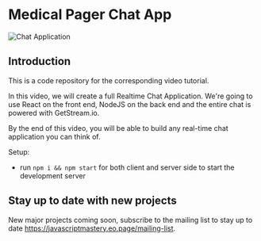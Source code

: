 # Medical Pager Chat App

![Chat Application](https://i.ibb.co/hsvcw4V/image.png)

## Introduction
This is a code repository for the corresponding video tutorial. 

In this video, we will create a full Realtime Chat Application. We're going to use React on the front end, NodeJS on the back end and the entire chat is powered with GetStream.io. 

By the end of this video, you will be able to build any real-time chat application you can think of.

Setup:
- run ```npm i && npm start``` for both client and server side to start the development server

## Stay up to date with new projects
New major projects coming soon, subscribe to the mailing list to stay up to date https://javascriptmastery.eo.page/mailing-list.
